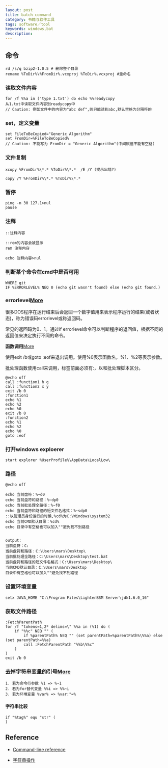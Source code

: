 ```yaml
---
layout: post
title: batch command
category: 书籍与软件工具
tags: software／tool
keywords: windows,bat
description: 
---
```


## 命令

```
rd /s/q bzip2-1.0.5 # 删除整个目录
rename %ToDir%\%FromDir%.vcxproj %ToDir%.vcxproj #重命名
```

### 读取文件内容

```
for /f %%a in ('type 1.txt') do echo %%readycopy
从1.txt中读取文件内容到readycopy中
// Caution: 例如文件中的内容为"abc def",则只能读到abc,默认空格为分隔符的
```

### set，定义变量

```
set FileToBeCopied="Generic Algorithm"
set FromDir=%FileToBeCopied%
// Caution: 不能写为 FromDir = "Generic Algorithm"(中间赋值不能有空格)
```

### 文件复制

```
xcopy %FromDir%\*.* %ToDir%\*.*  /E /Y (提示出错?)

copy /Y %FromDir%\*.* %ToDir%\*.*
```

### 暂停

```
ping -n 30 127.1>nul
pause
```

### 注释

```
::注释内容

::rem的内容会被显示
rem 注释内容

echo 注释内容>nul
```

### 判断某个命令在cmd中是否可用

```
WHERE git
IF %ERRORLEVEL% NEQ 0 (echo git wasn't found) else (echo git found.)
```

### errorlevel[More](http://www.cnblogs.com/SunShineYPH/archive/2011/12/13/2285570.html)

很多DOS程序在运行结束后会返回一个数字值用来表示程序运行的结果(或者状态)，称为错误码errorlevel或称返回码。

常见的返回码为0、1。通过if errorlevel命令可以判断程序的返回值，根据不同的返回值来决定执行不同的命令。

**函数调用**[More](http://blog.sina.com.cn/s/blog_58f9df5e0101efdv.html)

使用exit /b或goto :eof来退出调用。使用%0表示函数名，%1、%2等表示参数。

批处理函数使用call来调用，标签前面必须有:，以和批处理脚本区分。

```
@echo off
call :function1 h g
call :function2 x y
exit /b 0
:function1
echo %1
echo %2
echo %0
exit /b 0
:function2
echo %1
echo %2
echo %0
goto :eof
```

### 打开windows exploerer

```
start explorer %UserProfile%\AppData\LocalLow\
```

### 路径

```
@echo off

echo 当前盘符：%~d0
echo 当前盘符和路径：%~dp0
echo 当前批处理全路径：%~f0
echo 当前盘符和路径的短文件名格式：%~sdp0
::以管理员身份运行的时候,%cd%为C:\Windows\system32
echo 当前CMD默认目录：%cd%
echo 目录中有空格也可以加入""避免找不到路径


output:
当前盘符：C:
当前盘符和路径：C:\Users\mars\Desktop\
当前批处理全路径：C:\Users\mars\Desktop\test.bat
当前盘符和路径的短文件名格式：C:\Users\mars\Desktop\
当前CMD默认目录：C:\Users\mars\Desktop
目录中有空格也可以加入""避免找不到路径
```

### 设置环境变量

```
setx JAVA_HOME "C:\Program Files\LightenBSM Server\jdk1.6.0_16"
```

### 获取文件路径

```
:FetchParentPath
for /f "tokens=1,2* delims=\" %%a in (%1) do (
	if "%%c" NEQ "" (
		if %parentPath% NEQ "" (set parentPath=%parentPath%\%%a) else (set parentPath=%%a)
		call :FetchParentPath "%%b\%%c"
	)
)
exit /b 0

```


### 去掉字符串变量的引号[More](http://blog.sina.com.cn/s/blog_4ad042e50100p7zx.html)

```
1. 若为命令行参数 %1 => %~1
2. 若为for替代变量 %%i => %%~i
3. 若为环境变量 %var% => %var:"=%
```

#### 字符串比较

```
if "%tag%" equ "str" (
)
```

## Reference

* [Command-line reference](http://technet.microsoft.com/en-us/library/bb490890.aspx)

* [字符串操作](http://www.dostips.com/DtTipsStringManipulation.php#Snippets.Replace)

